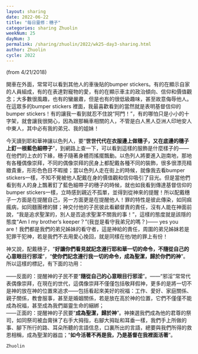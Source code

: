 ```yaml
---
layout: sharing
date: 2022-06-22
title: "每日靈修：穗子"
categories: sharing Zhuolin
weekNum: 25
dayNum: 3
permalink: /sharing/zhuolin/2022/wk25-day3-sharing.html
author: Zhuolin
cycle: 2022
---
```

(from 4/21/2018)

開車在外面，常常可以看到其他人的車後貼的bumper stickers。有的在顯示自家的人員組成，有的在表達對寵物的愛，有的在顯示車主的政治傾向、信仰和價值觀念；大多數很風趣，也有的蠻嚴肅，但是也有的很低級趣味，甚至故意侮辱他人。在這眾多的bumper stickers 裡面，我最喜歡看到的當然就是表明基督信仰的bumper stickers！有的讓我一看到就忍不住說“阿門！”，有的哪怕只是小小的十字架，就會讓我很開心，因為跟那輛車相關的人，不管是白人黑人亞洲人印地安人中東人，其中必有我的弟兄、我的姐妹！  

今天讀到耶和華神讓以色列人，要“**世世代代在衣服邊上做穗子，又在底邊的穗子上釘一根藍色細帶子**”，到網路上查一下，可以看到這樣的服飾是什麼樣子的——在他們的上衣的下緣，穗子隨著身體而搖擺飄動。以色列人將要進入迦南地，那地有各種偶像崇拜，不同的偶像崇拜的民身上都配戴各種不同的裝飾，很多很漂亮精緻貴重，形形色色目不暇接；當以色列人走在街上的時候，就像我去看bumper stickers一樣，不知不覺被他人配戴在身的價值觀和信仰吸引了目光。但是當他們看到有人的身上飄著釘了藍色細帶子的穗子的時候，就也如我看到傳達基督信仰的bumper stickers一樣，立時感到親近不孤單，並得到從神來的提醒！所以配戴穗子一方面是在提醒自己，另一方面更是在提醒他人！罪的特性是彼此傳染，如同痲瘋病，如同麵團裡的酵；神交付他的子民彼此看顧督責的責任，沒有人能在神面前說，“我是追求聖潔的，別人是否追求聖潔不關我的事！”，這樣的態度就是該隱的態度“Am I my brother’s keeper？”(我豈是看守我弟兄的嗎？)—— yes you are！我們都是我們的弟兄姊妹的看守者，這是神給的責任，周圍的弟兄姊妹若是犯罪干犯神，若是我們不去用愛心挽回，就是同樣在他/她的罪上有份！  

神又說，配戴穗子，“**好讓你們看見就記念遵行耶和華一切的命令，不隨從自己的心意眼目行邪淫**”，“**使你們記念遵行我一切的命令，成為聖潔，歸於你們的神**”。所以這樣的標記，有下面的功用：  

——反面的：提醒神的子民不要“**隨從自己的心意眼目行邪淫**”。——“邪淫”常常代表偶像崇拜，在現在的世代，這偶像崇拜不僅僅包括敬拜假神，更多的是將一切不是神的放在神的位置來追求——包括看起來美好的祝福：工作、愛好、家庭關係、親子關係，教會服事，甚至是婚姻關係，若是放在高於神的位置，它們不僅僅不能成為祝福，甚至成為我們屬靈生命的綑綁；  
——正面的：提醒神的子民要“**成為聖潔，歸於神**”。神揀選我們成為他的君尊的祭司，如同祭司被血膏抹了右手大拇指，右腳大拇趾和耳垂一樣，我們手上所做的事、腳下所行的路、耳朵所聽的言語信息，口裏所出的言語，總要與我們所得的救恩相稱，成為聖潔的器皿；“**如今活著不再是我，乃是基督在我裡面活著**”。  

`Zhuolin`  

